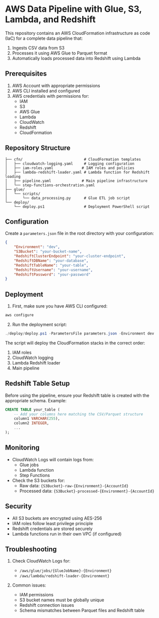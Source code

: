 # AWS Data Pipeline with Glue, S3, Lambda, and Redshift

This repository contains an AWS CloudFormation infrastructure as code (IaC) for a complete data pipeline that:
1. Ingests CSV data from S3
2. Processes it using AWS Glue to Parquet format
3. Automatically loads processed data into Redshift using Lambda

## Prerequisites

1. AWS Account with appropriate permissions
2. AWS CLI installed and configured
3. AWS credentials with permissions for:
   - IAM
   - S3
   - AWS Glue
   - Lambda
   - CloudWatch
   - Redshift
   - CloudFormation

## Repository Structure

```
├── cfn/                            # CloudFormation templates
│   ├── cloudwatch-logging.yaml     # Logging configuration
│   ├── iam-roles.yaml             # IAM roles and policies
│   ├── lambda-redshift-loader.yaml # Lambda function for Redshift loading
│   ├── pipeline.yaml              # Main pipeline infrastructure
│   └── step-functions-orchestration.yaml
├── glue/
│   └── scripts/
│       └── data_processing.py      # Glue ETL job script
└── deploy/
    └── deploy.ps1                  # Deployment PowerShell script
```

## Configuration

Create a `parameters.json` file in the root directory with your configuration:

```json
{
    "Environment": "dev",
    "S3Bucket": "your-bucket-name",
    "RedshiftClusterEndpoint": "your-cluster-endpoint",
    "RedshiftDBName": "your-database",
    "RedshiftTableName": "your-table",
    "RedshiftUsername": "your-username",
    "RedshiftPassword": "your-password"
}
```

## Deployment

1. First, make sure you have AWS CLI configured:
```powershell
aws configure
```

2. Run the deployment script:
```powershell
./deploy/deploy.ps1 -ParametersFile parameters.json -Environment dev
```

The script will deploy the CloudFormation stacks in the correct order:
1. IAM roles
2. CloudWatch logging
3. Lambda Redshift loader
4. Main pipeline

## Redshift Table Setup

Before using the pipeline, ensure your Redshift table is created with the appropriate schema. Example:

```sql
CREATE TABLE your_table (
    -- Add your columns here matching the CSV/Parquet structure
    column1 VARCHAR(255),
    column2 INTEGER,
    ...
);
```

## Monitoring

- CloudWatch Logs will contain logs from:
  - Glue jobs
  - Lambda function
  - Step Functions
- Check the S3 buckets for:
  - Raw data: `{S3Bucket}-raw-{Environment}-{AccountId}`
  - Processed data: `{S3Bucket}-processed-{Environment}-{AccountId}`

## Security

- All S3 buckets are encrypted using AES-256
- IAM roles follow least privilege principle
- Redshift credentials are stored securely
- Lambda functions run in their own VPC (if configured)

## Troubleshooting

1. Check CloudWatch Logs for:
   - `/aws/glue/jobs/{GlueJobName}-{Environment}`
   - `/aws/lambda/redshift-loader-{Environment}`

2. Common issues:
   - IAM permissions
   - S3 bucket names must be globally unique
   - Redshift connection issues
   - Schema mismatches between Parquet files and Redshift table
